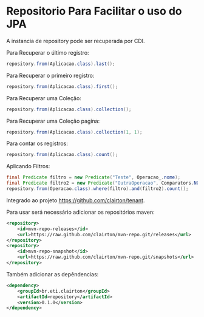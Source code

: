 # Repositorio Para Facilitar o uso do JPA
A instancia de repository pode ser recuperada por CDI.

Para Recuperar o último registro:
```java
repository.from(Aplicacao.class).last();
```
Para Recuperar o primeiro registro:
```java
repository.from(Aplicacao.class).first();
```
Para Recuperar uma Coleção:
```java
repository.from(Aplicacao.class).collection();
```
Para Recuperar uma Coleção pagina:
```java
repository.from(Aplicacao.class).collection(1, 1);
```
Para contar os registros:
```java
repository.from(Aplicacao.class).count();
```
Aplicando Filtros:
```java
final Predicate filtro = new Predicate("Teste", Operacao_.nome);
final Predicate filtro2 = new Predicate("OutraOperacao", Comparators.NOT_EQUAL, Operacao_.nome);
repository.from(Operacao.class).where(filtro).and(filtro2).count();
```


Integrado ao projeto https://github.com/clairton/tenant.

Para usar será necessário adicionar os repositórios maven:

```xml
<repository>
	<id>mvn-repo-releases</id>
	<url>https://raw.github.com/clairton/mvn-repo.git/releases</url>
</repository>
<repository>
	<id>mvn-repo-snapshot</id>
	<url>https://raw.github.com/clairton/mvn-repo.git/snapshots</url>
</repository>
```
 Também adicionar as depêndencias:
```xml
<dependency>
    <groupId>br.eti.clairton</groupId>
	<artifactId>repository</artifactId>
	<version>0.1.0</version>
</dependency>
```